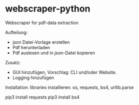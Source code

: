 # webscraper-python
Webscraper for pdf-data extraction

Aufteilung: 
- json Datei-Vorlage erstellen 
- Pdf herunterladen
- Pdf auslesen und in json-Datei kopieren 

Zusatz: 
- GUI hinzufügen, Vorschlag: CLI und/oder Website.
- Logging hinzufügen

Installation: 
libraries installieren: os, requests, bs4, urllib.parse

pip3 install requests
pip3 install bs4

